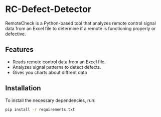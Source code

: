 # RC-Defect-Detector

RemoteCheck is a Python-based tool that analyzes remote control signal data from an Excel file to determine if a remote is functioning properly or defective.

## Features
- Reads remote control data from an Excel file.
- Analyzes signal patterns to detect defects.
- Gives you charts about diffrent data
## Installation
To install the necessary dependencies, run:
```bash
pip install -r requirements.txt
